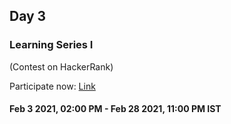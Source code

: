 ## Day 3

### Learning Series I
(Contest on HackerRank)

Participate now: [Link](https://www.hackerrank.com/contests/gbuls01)

#### Feb 3 2021, 02:00 PM - Feb 28 2021, 11:00 PM IST

